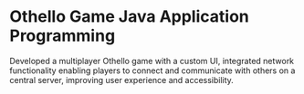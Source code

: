 # Othello Game Java Application Programming
 Developed a multiplayer Othello game with a custom UI, integrated network functionality enabling players to connect and communicate with others on a central server, improving user experience and accessibility.
